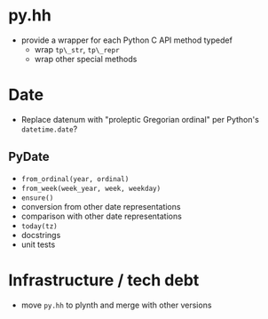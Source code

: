 # py.hh

- provide a wrapper for each Python C API method typedef
  - wrap `tp\_str`, `tp\_repr`
  - wrap other special methods


# Date

- Replace datenum with "proleptic Gregorian ordinal" per Python's
  `datetime.date`?

## PyDate

- `from_ordinal(year, ordinal)`
- `from_week(week_year, week, weekday)`
- `ensure()`
- conversion from other date representations
- comparison with other date representations
- `today(tz)`
- docstrings
- unit tests

# Infrastructure / tech debt

- move `py.hh` to plynth and merge with other versions

